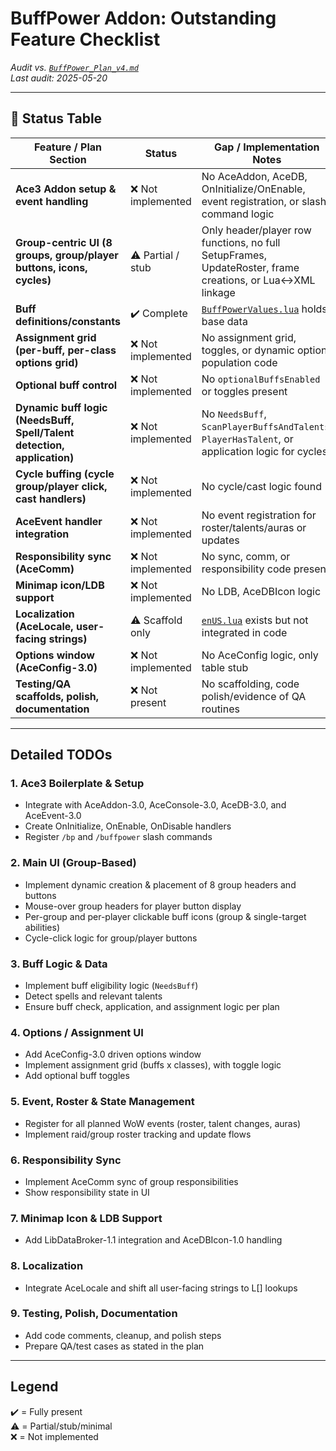 # BuffPower Addon: Outstanding Feature Checklist  
*Audit vs. [`BuffPower_Plan_v4.md`](dev/BuffPower_Plan_v4.md)*  
_Last audit: 2025-05-20_

---

## 🚦 Status Table

| Feature / Plan Section                                                    | Status              | Gap / Implementation Notes |
|---------------------------------------------------------------------------|---------------------|---------------------------|
| **Ace3 Addon setup & event handling**                                     | ❌ Not implemented  | No AceAddon, AceDB, OnInitialize/OnEnable, event registration, or slash command logic |
| **Group-centric UI (8 groups, group/player buttons, icons, cycles)**      | ⚠️ Partial / stub   | Only header/player row functions, no full SetupFrames, UpdateRoster, frame creations, or Lua↔XML linkage |
| **Buff definitions/constants**                                            | ✔️ Complete         | [`BuffPowerValues.lua`](BuffPowerValues.lua:1) holds base data |
| **Assignment grid (per-buff, per-class options grid)**                    | ❌ Not implemented  | No assignment grid, toggles, or dynamic option population code |
| **Optional buff control**                                                 | ❌ Not implemented  | No `optionalBuffsEnabled` or toggles present |
| **Dynamic buff logic (NeedsBuff, Spell/Talent detection, application)**   | ❌ Not implemented  | No `NeedsBuff`, `ScanPlayerBuffsAndTalents`, `PlayerHasTalent`, or application logic for cycles |
| **Cycle buffing (cycle group/player click, cast handlers)**               | ❌ Not implemented  | No cycle/cast logic found |
| **AceEvent handler integration**                                          | ❌ Not implemented  | No event registration for roster/talents/auras or updates |
| **Responsibility sync (AceComm)**                                         | ❌ Not implemented  | No sync, comm, or responsibility code present |
| **Minimap icon/LDB support**                                              | ❌ Not implemented  | No LDB, AceDBIcon logic |
| **Localization (AceLocale, user-facing strings)**                         | ⚠️ Scaffold only    | [`enUS.lua`](Locales/enUS.lua:1) exists but not integrated in code |
| **Options window (AceConfig-3.0)**                                        | ❌ Not implemented  | No AceConfig logic, only table stub |
| **Testing/QA scaffolds, polish, documentation**                           | ❌ Not present      | No scaffolding, code polish/evidence of QA routines |

---

## Detailed TODOs

### 1. Ace3 Boilerplate & Setup
- Integrate with AceAddon-3.0, AceConsole-3.0, AceDB-3.0, and AceEvent-3.0
- Create OnInitialize, OnEnable, OnDisable handlers
- Register `/bp` and `/buffpower` slash commands

### 2. Main UI (Group-Based)
- Implement dynamic creation & placement of 8 group headers and buttons
- Mouse-over group headers for player button display
- Per-group and per-player clickable buff icons (group & single-target abilities)
- Cycle-click logic for group/player buttons

### 3. Buff Logic & Data
- Implement buff eligibility logic (`NeedsBuff`)
- Detect spells and relevant talents
- Ensure buff check, application, and assignment logic per plan

### 4. Options / Assignment UI
- Add AceConfig-3.0 driven options window
- Implement assignment grid (buffs x classes), with toggle logic
- Add optional buff toggles

### 5. Event, Roster & State Management
- Register for all planned WoW events (roster, talent changes, auras)
- Implement raid/group roster tracking and update flows

### 6. Responsibility Sync
- Implement AceComm sync of group responsibilities
- Show responsibility state in UI

### 7. Minimap Icon & LDB Support
- Add LibDataBroker-1.1 integration and AceDBIcon-1.0 handling

### 8. Localization
- Integrate AceLocale and shift all user-facing strings to L[] lookups

### 9. Testing, Polish, Documentation
- Add code comments, cleanup, and polish steps
- Prepare QA/test cases as stated in the plan

---

## Legend  
✔️ = Fully present  
⚠️ = Partial/stub/minimal  
❌ = Not implemented